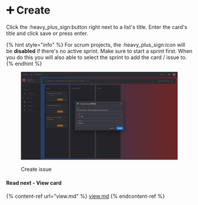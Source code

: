 # ➕ Create

Click the :heavy\_plus\_sign:button right next to a list's title. Enter the card's title and click save or press enter.&#x20;

{% hint style="info" %}
For scrum projects, the :heavy\_plus\_sign:icon will be **disabled** if there's no active sprint. Make sure to start a sprint first. When you do this you will also able to select the sprint to add the card / issue to.
{% endhint %}

<figure><img src="../../../.gitbook/assets/create-issue.png" alt=""><figcaption><p>Create issue</p></figcaption></figure>

#### Read next - View card

{% content-ref url="view.md" %}
[view.md](view.md)
{% endcontent-ref %}
